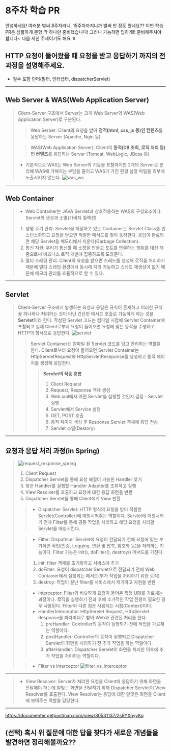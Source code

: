 # 8주차 학습 PR

안녕하세요! 여러분 벌써 8주차라니, 15주차까지니까 벌써 반 정도 왔네요??
이번 학습 PR은 심플하게 문항 딱 하나만 준비했습니다!
그러니 가능하면 딥하게!! 준비해주셔야 합니다~ 다음 세션 주제이기도 해요 ㅎ

## HTTP 요청이 들어왔을 때 요청을 받고 응답하기 까지의 전 과정을 설명해주세요.
* 필수 포함 단어(필터, 인터셉터, dispatcherServlet)
-------
## Web Server & WAS(Web Application Server)
> Client-Server 구조에서 Server는 크게 Web Server와 WAS(Web Application Server)로 구분된다.
>> Web Serber: Client의 요청을 받아 **정적(html, css, js 등)인 컨텐츠**를 응답하는 Server
> (Apache, Ngin 등)
>
>> WAS(Web Application Server): Client의 **동적(DB 조회, 로직 처리 등)인 컨텐츠**를 응답하는 Server
> (Tomcat, WebLogic, JBoss 등)
>
> - 기본적으로 WAS는 Web Server의 기능을 포함하지만 2개의 Server로 분리해 WAS에 가해지는 부담을 줄이고 WAS가 가진
> 환경 설정 파일을 외부에 노출시키지 않는다.
![was_ws](https://github.com/COW-edu/COW-Spring-2/assets/132640569/9e0c307f-6805-4413-bea3-33ad7867c881)
--------
## Web Container
> - Web Container는 JAVA Servlet과 상호작용하는 WAS의 구성요소이다. Servlet의 생성과 소멸(가비지 컬렉션)
> 1. 생명 주기 관리: Servlet을 저장하고 있는 Container는 Servlet Class를 인스턴스화하고 요청을 받으면 적절한 메서드를 찾아 동작한다. 응답이 완료되면 해당 Servlet을 메모리에서 지운다(Garbage Collection).
> 2. 통신 지원: 우리가 통신할 때 소켓을 만들고 포트를 연결하는 행위를 대신 해줌으로써 비즈니스 로직 개발에 집중하도록 도와준다.
> 3. 멀티 스레딩 관리: Client의 요청을 받으면 스레드를 생성해 로직을 처리하기 때문에 멀티 스레딩 환경에서 동시에 처리 가능하고 스레드 재생성이 없기 때문에 메모리 관리를 효율적으로 할 수 있다.
--------
## Servlet
> Client-Server 구조에서 발생하는 요청과 응답은 규칙이 존재하고 이러한 규칙을 하나하나 처리하는 것이 아닌 간단한
> 메서드 호출로 가능하게 하는 것을 **Servlet**이라 한다. 작성된 Servlet 코드는 컴파일 시점에 Servlet Container에 
> 포함되고 실제 Client로부터 요청이 들어오면 요청에 맞는 동작을 수행하고 HTTP의 형식으로 응답한다. 
![servlet](https://github.com/COW-edu/COW-Spring-2/assets/132640569/40902ac5-1b59-4e17-b2d9-a2f96be795db)
>> Servlet Container는 컴파일 된 Servlet 코드를 담고 관리하는 역할을 한다. Client로부터 요청이 들어오면 Servlet Container는
> HttpServletRequest와 HttpServletReseponse를 생성하고 동적 페이지를 생성해 응답한다.
>>> **Servlet의 작동 흐름**
>>> 1. Client Request
>>> 2. Request, Response 객체 생성
>>> 3. Web.xml에서 어떤 Servlet을 실행할 것인지 결정 - Servlet 실행
>>> 4. Servlet에서 Service 실행
>>> 5. GET, POST 호출
>>> 6. 동적 페이지 생성 후 Response Servlet 객체에 응답 전송
>>> 7. Servlet 소멸(Destory)
--------
## 요청과 응답 처리 과정(in Spring)
> ![request_response_spring](https://github.com/COW-edu/COW-Spring-2/assets/132640569/a07f1029-c9c5-4dab-8e35-3686831e9919)
> 1. Client Request
> 2. Dispatcher Servlet을 통해 요청 해결이 가능한 Handler 찾기
> 3. 찾은 Handler를 실행할 Handler Adapter를 조회하고 실행
> 4. View Resolver를 호출하고 요청에 대한 응답 화면을 반환
> 5. Dispatcher Servlet을 통해 Client에게 View 반환
>> - Dispatcher Servlet: HTTP 형식의 요청을 받아 적합한 Servlet(Controller)에 매칭시켜주는 역할이다. Servlet에 매칭시키기 전에
> Filter를 통해 공통 작업을 처리하고 해당 요청을 처리할 Servlet을 매칭시킨다.  
>
>> - Filter: Dispathcer Servlet에 요청이 전달되기 전에 요청에 맞는 부가적인 작업(인증, Logging, 변환 및 압축, 암호화 등)을 처리하는 기능이다. Filter 기능은 
>> init(), doFilter(), destroy() 메서드를 가진다. 
>>1. init: filter 객체를 초기화하고 서비스에 추가
>>2. doFilter: 요청이 dispatcher Servlet으로 전달되기 전에 Web Container에서 실행되는 메서드(부가 작업을 처리하기 위한 로직)
>>3. destroy: 작업이 끝난 filter를 서비스에서 제거하고 자원을 반환
>
>> - Interceptor: Filter와 비슷하게 요청이 들어온 특정 URI를 가로채는 과정이다. 로직을 실행하기 전과 후에 추가적인 작업 진행이
>> 필요한 경우 사용된다. Filter와 다른 점은 사용되는 시점(Context)이다. 
>> - HandlerInterceptor: HttpServlet Request, HttpServlet Response를 파라미터로 받아 Web과 관련된 처리를 한다. 
>>   1. preHandler: Controller의 동작이 실행되기 전에 작업을 가로채는 역할이다. 
>>   2. postHandler: Controller의 동작이 실행되고 Dispatcher Servlet이 화면을 처리하기 전 추가 작업을 하는 역할이다.
>>   3. afterHandler: Dispatcher Servlet이 화면을 처리한 이후에 추가 작업을 처리하는 역할이다.
>
>> - Filter vs Interceptor
![filter_vs_interceptor](https://github.com/COW-edu/COW-Spring-2/assets/132640569/619bb77a-1f5e-4512-884b-c8cec1368cf4)
---------
> - View Resolver: Server가 처리한 요청을 Client에 응답하기 위해 화면을 전달해야 하는데 알맞는 화면을 전달히기 위해 Dispatcher Servlet이 View Resolver를 호출한다. 
View Resolver는 응답에 대한 알맞은 화면을 Client에 보여주는 역할을 담당한다.
---------
https://documenter.getpostman.com/view/30531137/2s9YXnyyKq
## (선택) 혹시 위 질문에 대한 답을 찾다가 새로운 개념들을 발견하면 정리해볼까요??
